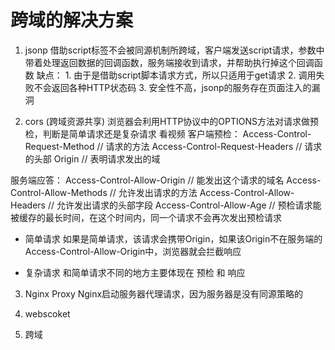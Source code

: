 <!-- 浏览器的同源策略   -->

# 跨域的解决方案
1. jsonp
  借助script标签不会被同源机制所跨域，客户端发送script请求，参数中带着处理返回数据的回调函数，服务端接收到请求，并帮助执行掉这个回调函数
  缺点： 1.  由于是借助script脚本请求方式，所以只适用于get请求
         2. 调用失败不会返回各种HTTP状态码
         3. 安全性不高，jsonp的服务存在页面注入的漏洞

2. cors (跨域资源共享)
浏览器会利用HTTP协议中的OPTIONS方法对请求做预检，判断是简单请求还是复杂请求
看视频
客户端预检：
Access-Control-Request-Method  // 请求的方法
Access-Control-Request-Headers // 请求的头部
Origin // 表明请求发出的域

服务端应答：
Access-Control-Allow-Origin // 能发出这个请求的域名
Access-Control-Allow-Methods // 允许发出请求的方法
Access-Control-Allow-Headers // 允许发出请求的头部字段
Access-Control-Allow-Age // 预检请求能被缓存的最长时间，在这个时间内，同一个请求不会再次发出预检请求

- 简单请求
  如果是简单请求，该请求会携带Origin，如果该Origin不在服务端的Access-Control-Allow-Origin中，浏览器就会拦截响应

- 复杂请求
  和简单请求不同的地方主要体现在 预检 和 响应

3. Nginx Proxy
  Nginx启动服务器代理请求，因为服务器是没有同源策略的

4. webscoket
5. 跨域